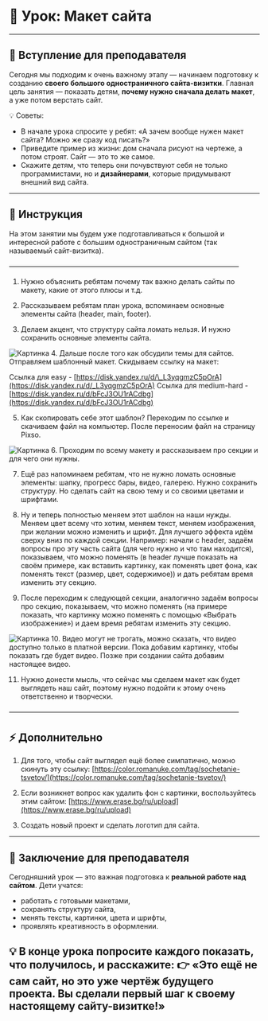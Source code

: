 # 🚀 Урок: Макет сайта

---

## 🎤 Вступление для преподавателя

Сегодня мы подходим к очень важному этапу — начинаем подготовку к созданию **своего большого одностраничного сайта-визитки**.
Главная цель занятия — показать детям, **почему нужно сначала делать макет**, а уже потом верстать сайт.

💡 Советы:

* В начале урока спросите у ребят: «А зачем вообще нужен макет сайта? Можно же сразу код писать?»
* Приведите пример из жизни: дом сначала рисуют на чертеже, а потом строят. Сайт — это то же самое.
* Скажите детям, что теперь они почувствуют себя не только программистами, но и **дизайнерами**, которые придумывают внешний вид сайта.

---

## 📖 Инструкция

На этом занятии мы будем уже подготавливаться к большой и интересной работе с большим одностраничным сайтом (так называемый сайт-визитка).

—————————————————————————————————

1. Нужно объяснить ребятам почему так важно делать сайты по макету, какие от этого плюсы и т.д.

2. Рассказываем ребятам план урока, вспоминаем основные элементы сайта (header, main, footer).

3. Делаем акцент, что структуру сайта ломать нельзя. И нужно сохранить основные элементы сайта.
<img src="images/Picture (30)" alt="Картинка">
4. Дальше после того как обсудили темы для сайтов. Отправляем шаблонный макет.
   Скидываем ссылку на макет:

Ссылка для easy - [https://disk.yandex.ru/d/\_L3yqgmzC5pOrA](https://disk.yandex.ru/d/_L3yqgmzC5pOrA)
Ссылка для medium-hard - [https://disk.yandex.ru/d/bFcJ3OU1rACdbg](https://disk.yandex.ru/d/bFcJ3OU1rACdbg)

5. Как скопировать себе этот шаблон? Переходим по ссылке и скачиваем файл на компьютер. После переносим файл на страницу Pixso.
<img src="images/Picture (31)" alt="Картинка">
6. Проходим по всему макету и рассказываем про секции и для чего они нужны.

7. Ещё раз напоминаем ребятам, что не нужно ломать основные элементы: шапку, прогресс бары, видео, галерею. Нужно сохранить структуру. Но сделать сайт на свою тему и со своими цветами и шрифтами.

8. Ну и теперь полностью меняем этот шаблон на наши нужды. Меняем цвет всему что хотим, меняем текст, меняем изображения, при желании можно изменить и шрифт.
   Для лучшего эффекта идём сверху вниз по каждой секции.
   Например: начали с header, задаём вопросы про эту часть сайта (для чего нужно и что там находится), показываем, что можно поменять (в header лучше показать на своём примере, как вставить картинку, как поменять цвет фона, как поменять текст (размер, цвет, содержимое)) и дать ребятам время изменить эту секцию.

9. После переходим к следующей секции, аналогично задаём вопросы про секцию, показываем, что можно поменять (на примере показать, что картинку можно поменять с помощью «Выбрать изображение») и даем время ребятам изменить эту секцию.
<img src="images/Picture (32)" alt="Картинка">
10. Видео могут не трогать, можно сказать, что видео доступно только в платной версии. Пока добавим картинку, чтобы показать где будет видео. Позже при создании сайта добавим настоящее видео.

11. Нужно донести мысль, что сейчас мы сделаем макет как будет выглядеть наш сайт, поэтому нужно подойти к этому очень ответственно и творчески.

—————————————————————————————————

## ⚡ Дополнительно

1. Для того, чтобы сайт выглядел ещё более симпатично, можно скинуть эту ссылку: [https://color.romanuke.com/tag/sochetanie-tsvetov/](https://color.romanuke.com/tag/sochetanie-tsvetov/)

2. Если возникнет вопрос как удалить фон с картинки, воспользуйтесь этим сайтом: [https://www.erase.bg/ru/upload](https://www.erase.bg/ru/upload)

3. Создать новый проект и сделать логотип для сайта.

---

## 🎯 Заключение для преподавателя

Сегодняшний урок — это важная подготовка к **реальной работе над сайтом**.
Дети учатся:

* работать с готовыми макетами,
* сохранять структуру сайта,
* менять тексты, картинки, цвета и шрифты,
* проявлять креативность в оформлении.

💡 В конце урока попросите каждого показать, что получилось, и расскажите:
👉 «Это ещё не сам сайт, но это уже чертёж будущего проекта. Вы сделали первый шаг к своему настоящему сайту-визитке!»
---
